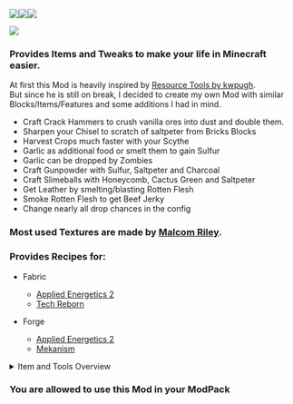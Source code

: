 ![](https://cf.way2muchnoise.eu/title/917988.svg)![](https://cf.way2muchnoise.eu/917988.svg)![](https://cf.way2muchnoise.eu/versions/917988.svg)

![](https://cdn.modrinth.com/data/hwfBSwLz/images/43b0d1f531fdf8c96241ca6e0720c7914e8b20e4.png)


### Provides Items and Tweaks to make your life in Minecraft easier.

At first this Mod is heavily inspired by [Resource Tools by kwpugh](https://www.curseforge.com/minecraft/mc-mods/resource-tools-fabric). <br>
But since he is still on break, I decided to create my own Mod with similar Blocks/Items/Features and some additions I had in mind.

- Craft Crack Hammers to crush vanilla ores into dust and double them.
- Sharpen your Chisel to scratch of saltpeter from Bricks Blocks
- Harvest Crops much faster with your Scythe
- Garlic as additional food or smelt them to gain Sulfur
- Garlic can be dropped by Zombies
- Craft Gunpowder with Sulfur, Saltpeter and Charcoal
- Craft Slimeballs with Honeycomb, Cactus Green and Saltpeter
- Get Leather by smelting/blasting Rotten Flesh
- Smoke Rotten Flesh to get Beef Jerky
- Change nearly all drop chances in the config

### Most used Textures are made by [Malcom Riley](https://github.com/malcolmriley/unused-textures).

### Provides Recipes for:
- Fabric
    - [Applied Energetics 2](https://www.curseforge.com/minecraft/mc-mods/applied-energistics-2)
    - [Tech Reborn](https://www.curseforge.com/minecraft/mc-mods/techreborn)

- Forge
    - [Applied Energetics 2](https://www.curseforge.com/minecraft/mc-mods/applied-energistics-2)
    - [Mekanism](https://www.curseforge.com/minecraft/mc-mods/mekanism)

<details>
  <summary>Item and Tools Overview</summary>
  <img src=https://cdn.modrinth.com/data/hwfBSwLz/images/de9f005fc6c22b24181fc9bb1f987c91d79fb755.png>
  <img src=https://cdn.modrinth.com/data/hwfBSwLz/images/a4b9f074bbc921c044da78ee0a324cf7fdc296c7.gif>
</details>

### You are allowed to use this Mod in your ModPack